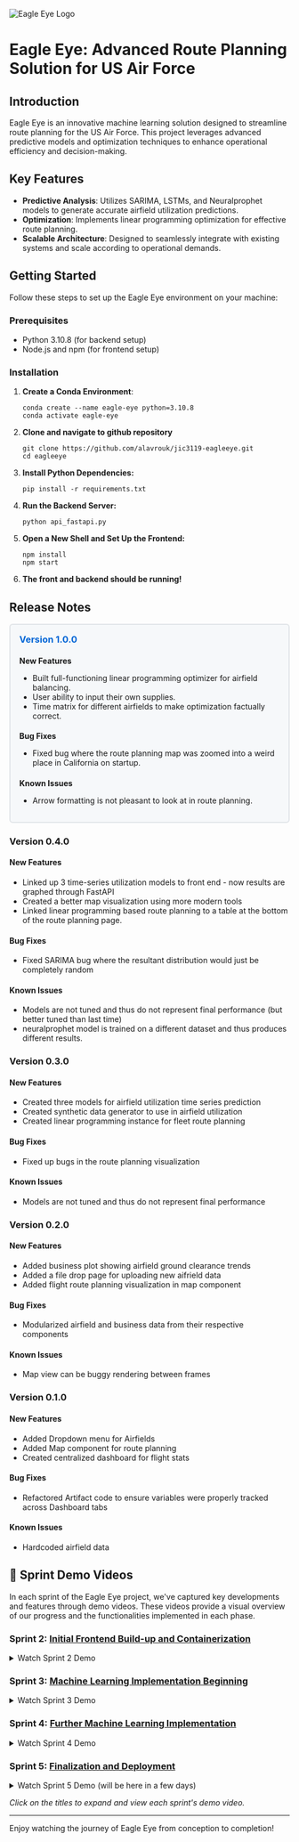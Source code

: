 ![Eagle Eye Logo](https://github.com/alavrouk/jic3119-eagleeye/blob/main/EAGLE_EYE_logo.png)
# Eagle Eye: Advanced Route Planning Solution for US Air Force

## Introduction

Eagle Eye is an innovative machine learning solution designed to streamline route planning for the US Air Force. This project leverages advanced predictive models and optimization techniques to enhance operational efficiency and decision-making.

## Key Features

- **Predictive Analysis**: Utilizes SARIMA, LSTMs, and Neuralprophet models to generate accurate airfield utilization predictions.
- **Optimization**: Implements linear programming optimization for effective route planning.
- **Scalable Architecture**: Designed to seamlessly integrate with existing systems and scale according to operational demands.

## Getting Started

Follow these steps to set up the Eagle Eye environment on your machine:

### Prerequisites

- Python 3.10.8 (for backend setup)
- Node.js and npm (for frontend setup)

### Installation

1. **Create a Conda Environment**:
   ```shell
   conda create --name eagle-eye python=3.10.8
   conda activate eagle-eye
2. **Clone and navigate to github repository**
   ```shell
   git clone https://github.com/alavrouk/jic3119-eagleeye.git
   cd eagleeye
3. **Install Python Dependencies:**
   ```shell
   pip install -r requirements.txt
4. **Run the Backend Server:**
   ```shell
   python api_fastapi.py
5. **Open a New Shell and Set Up the Frontend:**
    ```shell
    npm install
    npm start
6. **The front and backend should be running!**

## Release Notes

<div style="border: 2px solid #e1e4e8; padding: 16px; border-radius: 6px; background-color: #f6f8fa; margin-bottom: 16px;">
    <h3 style="color: #0366d6; margin-top: 0;">Version 1.0.0</h3>
    <h4 style="margin-bottom: 0;">New Features</h4>
    <ul>
        <li>Built full-functioning linear programming optimizer for airfield balancing.</li>
        <li>User ability to input their own supplies.</li>
        <li>Time matrix for different airfields to make optimization factually correct.</li>
    </ul>
    <h4 style="margin-bottom: 0;">Bug Fixes</h4>
    <ul>
        <li>Fixed bug where the route planning map was zoomed into a weird place in California on startup.</li>
    </ul>
    <h4 style="margin-bottom: 0;">Known Issues</h4>
    <ul>
        <li>Arrow formatting is not pleasant to look at in route planning.</li>
    </ul>
</div>



### Version 0.4.0
#### New Features
- Linked up 3 time-series utilization models to front end - now results are graphed through FastAPI
- Created a better map visualization using more modern tools
- Linked linear programming based route planning to a table at the bottom of the route planning page.
#### Bug Fixes
- Fixed SARIMA bug where the resultant distribution would just be completely random
#### Known Issues
- Models are not tuned and thus do not represent final performance (but better tuned than last time)
- neuralprophet model is trained on a different dataset and thus produces different results.

### Version 0.3.0
#### New Features
- Created three models for airfield utilization time series prediction
- Created synthetic data generator to use in airfield utilization
- Created linear programming instance for fleet route planning
#### Bug Fixes
- Fixed up bugs in the route planning visualization
#### Known Issues
- Models are not tuned and thus do not represent final performance

### Version 0.2.0
#### New Features
- Added business plot showing airfield ground clearance trends
- Added a file drop page for uploading new aifrield data
- Added flight route planning visualization in map component
#### Bug Fixes
- Modularized airfield and business data from their respective components
#### Known Issues
- Map view can be buggy rendering between frames

### Version 0.1.0
#### New Features
- Added Dropdown menu for Airfields
- Added Map component for route planning
- Created centralized dashboard for flight stats
#### Bug Fixes
- Refactored Artifact code to ensure variables were properly tracked across Dashboard tabs 
#### Known Issues
- Hardcoded airfield data

## 🎥 Sprint Demo Videos

In each sprint of the Eagle Eye project, we've captured key developments and features through demo videos. These videos provide a visual overview of our progress and the functionalities implemented in each phase.

### Sprint 2: [Initial Frontend Build-up and Containerization](#sprint-2-video)

<details>
<summary>Watch Sprint 2 Demo</summary>
<p>

[![Sprint 2 Demo](http://img.youtube.com/vi/0Qiomzz2VQ4/0.jpg)](http://www.youtube.com/watch?v=0Qiomzz2VQ4)

</p>
</details>

### Sprint 3: [Machine Learning Implementation Beginning](#sprint-3-video)

<details>
<summary>Watch Sprint 3 Demo</summary>
<p>

[![Sprint 3 Demo](http://img.youtube.com/vi/D1LilJZND2c/0.jpg)](http://www.youtube.com/watch?v=D1LilJZND2c)

</p>
</details>

### Sprint 4: [Further Machine Learning Implementation](#sprint-4-video)

<details>
<summary>Watch Sprint 4 Demo</summary>
<p>

[![Sprint 4 Demo](http://img.youtube.com/vi/xF8RNkDrioI/0.jpg)](http://www.youtube.com/watch?v=xF8RNkDrioI)

</p>
</details>

### Sprint 5: [Finalization and Deployment](#sprint-5-video)

<details>
<summary>Watch Sprint 5 Demo (will be here in a few days)</summary>
<p>

[![Sprint 5 Demo](http://img.youtube.com/vi/VIDEO_ID/0.jpg)](http://www.youtube.com/watch?v=VIDEO_ID)

</p>
</details>

*Click on the titles to expand and view each sprint's demo video.*

---

Enjoy watching the journey of Eagle Eye from conception to completion!

